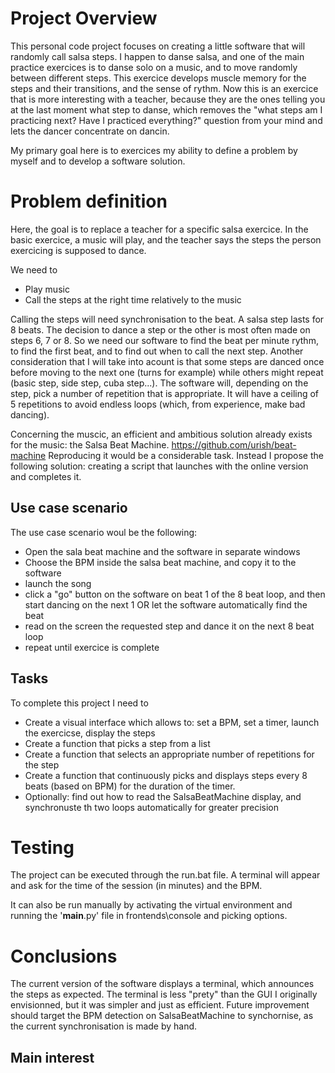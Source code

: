 # Project Overview

This personal code project focuses on creating a little software that will randomly call salsa steps. I happen to danse salsa, and one of the main practice exercices is to danse solo on a music, and to move randomly between different steps. This exercice develops muscle memory for the steps and their transitions, and the sense of rythm. Now this is an exercice that is more interesting with a teacher, because they are the ones telling you at the last moment what step to danse, which removes the "what steps am I practicing next? Have I practiced everything?" question from your mind and lets the dancer concentrate on dancin.

My primary goal here is to exercices my ability to define a problem by myself and to develop a software solution. 

# Problem definition
Here, the goal is to replace a teacher for a specific salsa exercice. In the basic exercice, a music will play, and the teacher says the steps the person exercicing is supposed to dance. 

We need to 
- Play music
- Call the steps at the right time relatively to the music

Calling the steps will need synchronisation to the beat. A salsa step lasts for 8 beats. The decision to dance a step or the other is most often made on steps 6, 7 or 8. So we need our software to find the beat per minute rythm, to find the first beat, and to find out when to call the next step.
Another consideration that I will take into acount is that some steps are danced once before moving to the next one (turns for example) while others might repeat (basic step, side step, cuba step...). The software will, depending on the step, pick a number of repetition that is appropriate. It will have a ceiling of 5 repetitions to avoid endless loops (which, from experience, make bad dancing).

Concerning the muscic, an efficient and ambitious solution already exists for the music: the Salsa Beat Machine. https://github.com/urish/beat-machine
Reproducing it would be a considerable task. Instead I propose the following solution: creating a script that launches with the online version and completes it. 

## Use case scenario

The use case scenario woul be the following:
- Open the sala beat machine and the software in separate windows
- Choose the BPM inside the salsa beat machine, and copy it to the software
- launch the song
- click a "go" button on the software on beat 1 of the 8 beat loop, and then start dancing on the next 1 OR let the software automatically find the beat
- read on the screen the requested step and dance it on the next 8 beat loop
- repeat until exercice is complete

## Tasks

To complete this project I need to 
- Create a visual interface which allows to: set a BPM, set a timer, launch the exercicse, display the steps
- Create a function that picks a step from a list
- Create a function that selects an appropriate number of repetitions for the step 
- Create a function that continuously picks and displays steps every 8 beats (based on BPM) for the duration of the timer. 
- Optionally: find out how to read the SalsaBeatMachine display, and synchronuste th two loops automatically for greater precision

# Testing

The project can be executed through the run.bat file. A terminal will appear and ask for the time of the session (in minutes) and the BPM.

It can also be run manually by activating the virtual environment and running the  '__main__.py' file in frontends\console and picking options.


# Conclusions

The current version of the software displays a terminal, which announces the steps as expected. The terminal is less "prety" than the GUI I originally envisionned, but it was simpler and just as efficient. Future improvement should target the BPM detection on SalsaBeatMachine to synchornise, as the current synchronisation is made by hand. 

## Main interest
